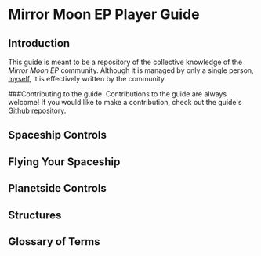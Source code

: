 Mirror Moon EP Player Guide
===========================

Introduction
------------
This guide is meant to be a repository of the collective knowledge of the *Mirror Moon EP* community. Although it is managed by only a single person, [myself](http://steamcommunity.com/id/BenWurth), it is effectively written by the community.

###Contributing to the guide.
Contributions to the guide are always welcome! If you would like to make a contribution, check out the guide's [Github repository.]()

Spaceship Controls
------------------

Flying Your Spaceship
---------------------

Planetside Controls
-------------------

Structures
----------

Glossary of Terms
-----------------